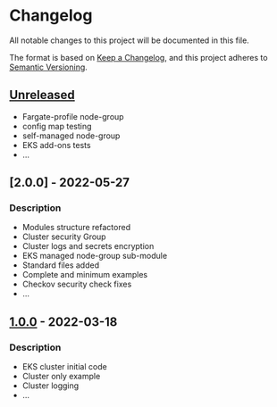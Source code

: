 # Changelog
All notable changes to this project will be documented in this file.

The format is based on [Keep a Changelog](https://keepachangelog.com/en/1.0.0/),
and this project adheres to [Semantic Versioning](https://semver.org/spec/v2.0.0.html).

## [Unreleased]
- Fargate-profile node-group
- config map testing
- self-managed node-group
- EKS add-ons tests
- ...

## [2.0.0] - 2022-05-27
### Description
- Modules structure refactored
- Cluster security Group
- Cluster logs and secrets encryption
- EKS managed node-group sub-module
- Standard files added
- Complete and minimum examples
- Checkov security check fixes
- ...

## [1.0.0] - 2022-03-18
### Description
- EKS cluster initial code
- Cluster only example
- Cluster logging
- ...

[Unreleased]: https://github.com/boldlink/terraform-module-template/compare/2.0.2...HEAD

[1.0.0]: https://github.com/boldlink/terraform-module-template/releases/tag/1.0.0
